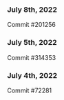### July 8th, 2022

Commit #201256

### July 5th, 2022

Commit #314353


### July 4th, 2022

Commit #72281
